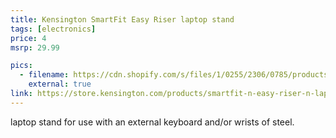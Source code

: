 ```yaml
---
title: Kensington SmartFit Easy Riser laptop stand
tags: [electronics]
price: 4
msrp: 29.99

pics:
  - filename: https://cdn.shopify.com/s/files/1/0255/2306/0785/products/SmartFit-Easy-Riser-Laptop-Cooling-Stand-Black_510x.jpg
    external: true
link: https://store.kensington.com/products/smartfit-n-easy-riser-n-laptop-cooling-stand-black
---
```


laptop stand for use with an external keyboard and/or wrists of steel.
